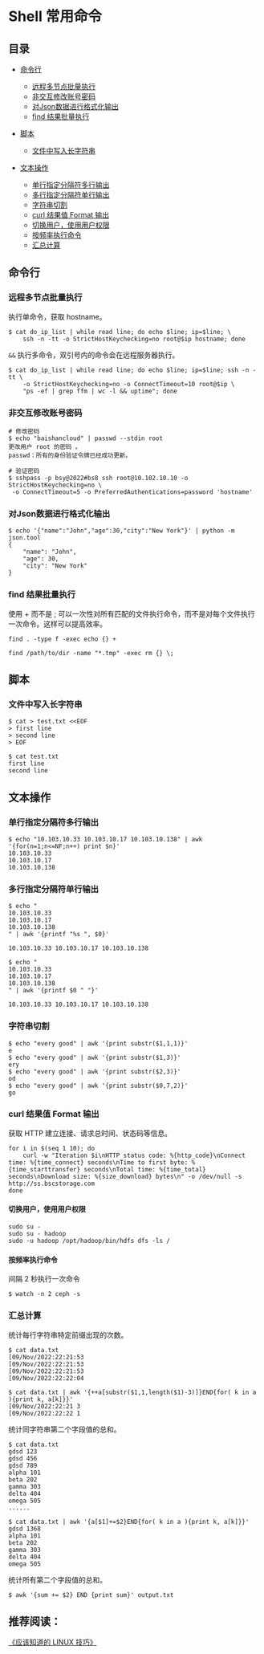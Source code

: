 # Shell 常用命令


## 目录

* [命令行](#命令行)
    * [远程多节点批量执行](#远程多节点批量执行)
    * [非交互修改账号密码](#非交互修改账号密码)
    * [对Json数据进行格式化输出](#对Json数据进行格式化输出)
    * [find 结果批量执行](#find-结果批量执行)

* [脚本](#脚本)
    * [文件中写入长字符串](#文件中写入长字符串)

* [文本操作](#文本操作)
    * [单行指定分隔符多行输出](#单行指定分隔符多行输出)
    * [多行指定分隔符单行输出](#多行指定分隔符单行输出)
    * [字符串切割](#字符串切割)
    * [curl 结果值 Format 输出](#curl-结果值-format-输出)
    * [切换用户，使用用户权限](#切换用户，使用用户权限)
    * [按频率执行命令](#按频率执行命令)
    * [汇总计算](#汇总计算)


## 命令行

### 远程多节点批量执行

执行单命令，获取 hostname。

```shell
$ cat do_ip_list | while read line; do echo $line; ip=$line; \
    ssh -n -tt -o StrictHostKeychecking=no root@$ip hostname; done
```

`&&` 执行多命令，双引号内的命令会在远程服务器执行。

```shell
$ cat do_ip_list | while read line; do echo $line; ip=$line; ssh -n -tt \ 
    -o StrictHostKeychecking=no -o ConnectTimeout=10 root@$ip \
    "ps -ef | grep ffm | wc -l && uptime"; done
```

### 非交互修改账号密码

```shell
# 修改密码
$ echo "baishancloud" | passwd --stdin root
更改用户 root 的密码 。
passwd：所有的身份验证令牌已经成功更新。

# 验证密码
$ sshpass -p bsy@2022#bs8 ssh root@10.102.10.10 -o StrictHostKeychecking=no \
 -o ConnectTimeout=5 -o PreferredAuthentications=password 'hostname'
```

### 对Json数据进行格式化输出

```shell
$ echo '{"name":"John","age":30,"city":"New York"}' | python -m json.tool
{
    "name": "John",
    "age": 30,
    "city": "New York"
}
```

### find 结果批量执行

使用 + 而不是 \; 可以一次性对所有匹配的文件执行命令，而不是对每个文件执行一次命令。这样可以提高效率。

```shell
find . -type f -exec echo {} + 

find /path/to/dir -name "*.tmp" -exec rm {} \;
```

## 脚本

### 文件中写入长字符串

```shell
$ cat > test.txt <<EOF
> first line
> second line
> EOF

$ cat test.txt
first line
second line
```

## 文本操作


### 单行指定分隔符多行输出

```shell
$ echo "10.103.10.33 10.103.10.17 10.103.10.138" | awk '{for(n=1;n<=NF;n++) print $n}'
10.103.10.33
10.103.10.17
10.103.10.138
```

### 多行指定分隔符单行输出

```shell
$ echo "
10.103.10.33
10.103.10.17
10.103.10.138
" | awk '{printf "%s ", $0}'

10.103.10.33 10.103.10.17 10.103.10.138

$ echo "
10.103.10.33
10.103.10.17
10.103.10.138
" | awk '{printf $0 " "}'

10.103.10.33 10.103.10.17 10.103.10.138
```

### 字符串切割

```shell
$ echo "every good" | awk '{print substr($1,1,1)}'
e
$ echo "every good" | awk '{print substr($1,3)}'
ery
$ echo "every good" | awk '{print substr($2,3)}'
od
$ echo "every good" | awk '{print substr($0,7,2)}'
go
```

### curl 结果值 Format 输出

获取 HTTP 建立连接、请求总时间、状态码等信息。

```shell
for i in $(seq 1 10); do
    curl -w "Iteration $i\nHTTP status code: %{http_code}\nConnect time: %{time_connect} seconds\nTime to first byte: %{time_starttransfer} seconds\nTotal time: %{time_total} seconds\nDownload size: %{size_download} bytes\n" -o /dev/null -s http://ss.bscstorage.com
done
```

#### 切换用户，使用用户权限

```shell
sudo su -
sudo su - hadoop 
sudo -u hadoop /opt/hadoop/bin/hdfs dfs -ls /
```


#### 按频率执行命令

间隔 2 秒执行一次命令

```shell
$ watch -n 2 ceph -s
```

### 汇总计算

统计每行字符串特定前缀出现的次数。

```shell
$ cat data.txt
[09/Nov/2022:22:21:53
[09/Nov/2022:22:21:53
[09/Nov/2022:22:21:53
[09/Nov/2022:22:22:04

$ cat data.txt | awk '{++a[substr($1,1,length($1)-3)]}END{for( k in a ){print k, a[k]}}'
[09/Nov/2022:22:21 3
[09/Nov/2022:22:22 1
```

统计同字符串第二个字段值的总和。

```shell
$ cat data.txt
gdsd 123
gdsd 456
gdsd 789
alpha 101
beta 202
gamma 303
delta 404
omega 505
......

$ cat data.txt | awk '{a[$1]+=$2}END{for( k in a ){print k, a[k]}}'
gdsd 1368
alpha 101
beta 202
gamma 303
delta 404
omega 505
```

统计所有第二个字段值的总和。

```shell
$ awk '{sum += $2} END {print sum}' output.txt
```



## 推荐阅读：

[《应该知道的 LINUX 技巧》](https://coolshell.cn/articles/8883.html)
